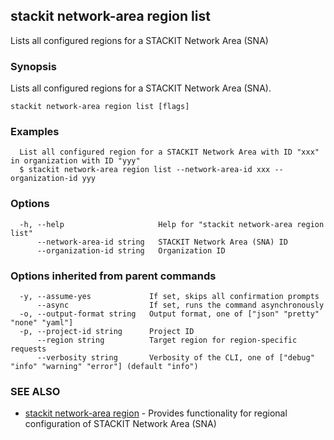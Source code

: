 ## stackit network-area region list

Lists all configured regions for a STACKIT Network Area (SNA)

### Synopsis

Lists all configured regions for a STACKIT Network Area (SNA).

```
stackit network-area region list [flags]
```

### Examples

```
  List all configured region for a STACKIT Network Area with ID "xxx" in organization with ID "yyy"
  $ stackit network-area region list --network-area-id xxx --organization-id yyy
```

### Options

```
  -h, --help                     Help for "stackit network-area region list"
      --network-area-id string   STACKIT Network Area (SNA) ID
      --organization-id string   Organization ID
```

### Options inherited from parent commands

```
  -y, --assume-yes             If set, skips all confirmation prompts
      --async                  If set, runs the command asynchronously
  -o, --output-format string   Output format, one of ["json" "pretty" "none" "yaml"]
  -p, --project-id string      Project ID
      --region string          Target region for region-specific requests
      --verbosity string       Verbosity of the CLI, one of ["debug" "info" "warning" "error"] (default "info")
```

### SEE ALSO

* [stackit network-area region](./stackit_network-area_region.md)	 - Provides functionality for regional configuration of STACKIT Network Area (SNA)

